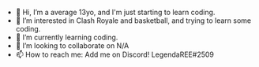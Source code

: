 - 👋 Hi, I’m a average 13yo, and I'm just starting to learn coding. 
- 👀 I’m interested in Clash Royale and basketball, and trying to learn some coding.
- 🌱 I’m currently learning coding.
- 💞️ I’m looking to collaborate on N/A
- 📫 How to reach me: Add me on Discord! LegendaREE#2509

<!---
KingRee999/KingRee999 is a ✨ special ✨ repository because its `README.md` (this file) appears on your GitHub profile.
You can click the Preview link to take a look at your changes.
--->
